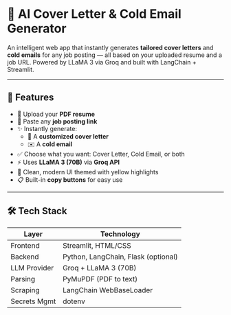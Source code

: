 # 🧠 AI Cover Letter & Cold Email Generator

An intelligent web app that instantly generates **tailored cover letters** and **cold emails** for any job posting — all based on your uploaded resume and a job URL. Powered by LLaMA 3 via Groq and built with LangChain + Streamlit.

---

## 🚀 Features

- 📄 Upload your **PDF resume**
- 🔗 Paste any **job posting link**
- ✨ Instantly generate:
  - 🎯 A **customized cover letter**
  - ✉️ A **cold email**
- ✅ Choose what you want: Cover Letter, Cold Email, or both
- ⚡ Uses **LLaMA 3 (70B)** via **Groq API**
- 🎨 Clean, modern UI themed with yellow highlights
- 📋 Built-in **copy buttons** for easy use

---

## 🛠️ Tech Stack

| Layer        | Technology                                 |
|--------------|--------------------------------------------|
| Frontend     | Streamlit, HTML/CSS                        |
| Backend      | Python, LangChain, Flask (optional)        |
| LLM Provider | Groq + LLaMA 3 (70B)                       |
| Parsing      | PyMuPDF (PDF to text)                      |
| Scraping     | LangChain WebBaseLoader                    |
| Secrets Mgmt | dotenv                                     |
